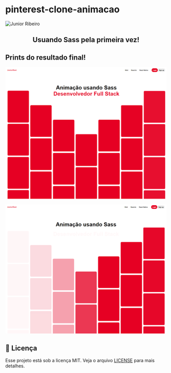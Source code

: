 # pinterest-clone-animacao

<img alt="Junior Ribeiro" src="https://www.google.com/url?sa=i&url=https%3A%2F%2Fwww.techtudo.com.br%2Fnoticias%2F2020%2F04%2Fo-que-significa-stonks-entenda-a-traducao-e-origem-do-meme.ghtml&psig=AOvVaw11R6s8DHNqGGlxxmqVBSIc&ust=1603667203251000&source=images&cd=vfe&ved=0CAIQjRxqFwoTCPCX5oGszuwCFQAAAAAdAAAAABAD" />
<h2 align="center">
  Usuando Sass pela primeira vez!
</h2>


## Prints do resultado final!

![Alt text](https://raw.githubusercontent.com/JuniorRibas/pinterest-clone-animacao/master/print/print1.png "Print da tela")

![Alt text](https://raw.githubusercontent.com/JuniorRibas/pinterest-clone-animacao/master/print/print2.png "Print da tela")


## :memo: Licença

Esse projeto está sob a licença MIT. Veja o arquivo [LICENSE](LICENSE) para mais detalhes.
